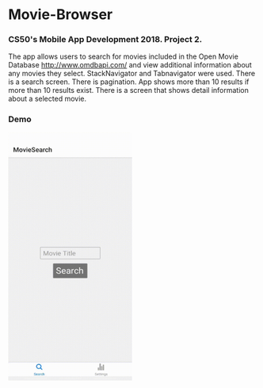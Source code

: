 # Movie-Browser
### CS50's Mobile App Development 2018. Project 2.

The app allows users to search for movies included in the Open Movie Database <http://www.omdbapi.com/> and view additional information about any movies they select.
StackNavigator and Tabnavigator were used.
There is a search screen.
There is pagination. App shows more than 10 results if more than 10 results exist.
There is a screen that shows detail information about a selected movie.

### Demo
<img src="/GodFather.gif" width="250" height="500"/>

